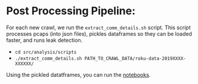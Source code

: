 # Post Processing Pipeline:

For each new crawl, we run the `extract_comm_details.sh` script. This script processes pcaps (into json files), pickles dataframes so they can be loaded faster, and runs leak detection.

- `cd src/analysis/scripts`
- `./extract_comm_details.sh PATH_TO_CRAWL_DATA/roku-data-2019XXXX-XXXXXX/`

Using the pickled datatframes, you can run the [notebooks](analysis/notebooks).
